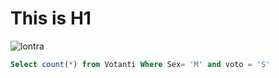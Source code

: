 # This is H1
![lontra](https://www.focus.it/images/2021/01/07/lontra_1020x680.jpg)

``` SQL
Select count(*) from Votanti Where Sex= 'M' and voto = 'S'
```
